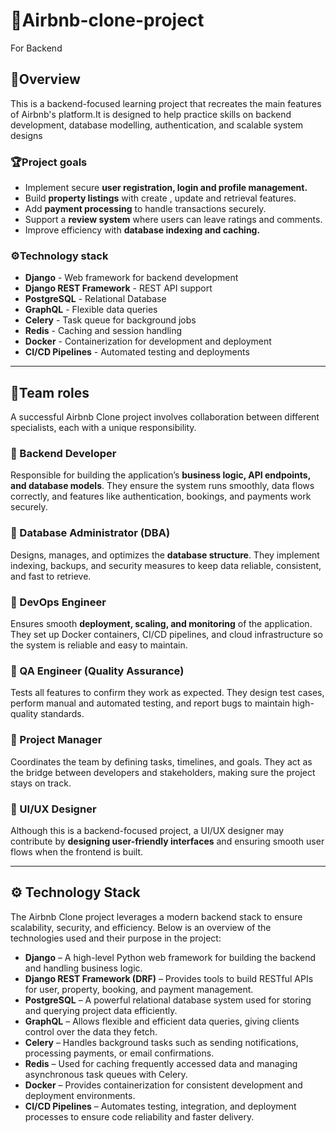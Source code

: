 # 🏡Airbnb-clone-project
For Backend

## 📖Overview
This is a backend-focused learning project that recreates the main features of Airbnb's platform.It is designed to help practice skills on backend development, database modelling, authentication, and scalable system designs

### 🏆Project goals
- Implement secure **user registration, login and profile management.**
- Build **property listings** with create , update and retrieval features.
- Add **payment processing** to handle transactions securely.
- Support a **review system** where users can leave ratings and comments.
- Improve efficiency with **database indexing and caching.**

### ⚙️Technology stack

- **Django** - Web framework for backend development
- **Django REST Framework** - REST API support
- **PostgreSQL** - Relational Database
- **GraphQL** - Flexible data queries
- **Celery** - Task queue for background jobs
- **Redis** - Caching and session handling
- **Docker** - Containerization for development and deployment
- **CI/CD Pipelines** - Automated testing and deployments

---

## 👥Team roles

A successful Airbnb Clone project involves collaboration between different specialists, each with a unique responsibility.  

### 🔹 Backend Developer
Responsible for building the application’s **business logic, API endpoints, and database models**. They ensure the system runs smoothly, data flows correctly, and features like authentication, bookings, and payments work securely.

### 🔹 Database Administrator (DBA)
Designs, manages, and optimizes the **database structure**. They implement indexing, backups, and security measures to keep data reliable, consistent, and fast to retrieve.

### 🔹 DevOps Engineer
Ensures smooth **deployment, scaling, and monitoring** of the application. They set up Docker containers, CI/CD pipelines, and cloud infrastructure so the system is reliable and easy to maintain.

### 🔹 QA Engineer (Quality Assurance)
Tests all features to confirm they work as expected. They design test cases, perform manual and automated testing, and report bugs to maintain high-quality standards.

### 🔹 Project Manager 
Coordinates the team by defining tasks, timelines, and goals. They act as the bridge between developers and stakeholders, making sure the project stays on track.

### 🔹 UI/UX Designer
Although this is a backend-focused project, a UI/UX designer may contribute by **designing user-friendly interfaces** and ensuring smooth user flows when the frontend is built.

---

## ⚙️ Technology Stack

The Airbnb Clone project leverages a modern backend stack to ensure scalability, security, and efficiency. Below is an overview of the technologies used and their purpose in the project:

- **Django** – A high-level Python web framework for building the backend and handling business logic.
- **Django REST Framework (DRF)** – Provides tools to build RESTful APIs for user, property, booking, and payment management.
- **PostgreSQL** – A powerful relational database system used for storing and querying project data efficiently.
- **GraphQL** – Allows flexible and efficient data queries, giving clients control over the data they fetch.
- **Celery** – Handles background tasks such as sending notifications, processing payments, or email confirmations.
- **Redis** – Used for caching frequently accessed data and managing asynchronous task queues with Celery.
- **Docker** – Provides containerization for consistent development and deployment environments.
- **CI/CD Pipelines** – Automates testing, integration, and deployment processes to ensure code reliability and faster delivery.
